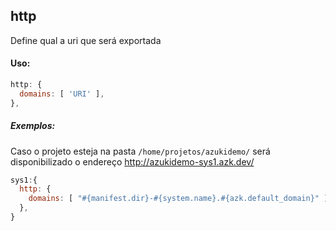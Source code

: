 ## http

Define qual a uri que será exportada

#### Uso:
```js
http: {
  domains: [ 'URI' ],
},
```

##### Exemplos:

Caso o projeto esteja na pasta `/home/projetos/azukidemo/` será disponibilizado o endereço http://azukidemo-sys1.azk.dev/
```js
sys1:{
  http: {
    domains: [ "#{manifest.dir}-#{system.name}.#{azk.default_domain}" ],
  },
}
```
